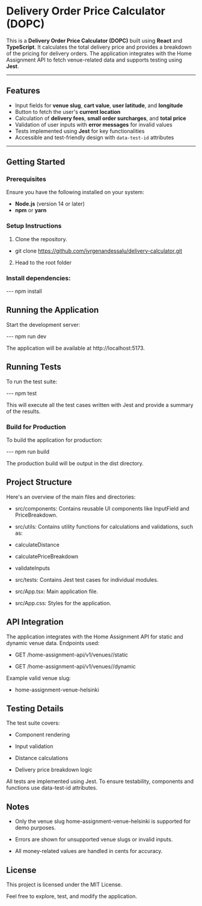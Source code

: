 # Delivery Order Price Calculator (DOPC)

This is a **Delivery Order Price Calculator (DOPC)** built using **React** and **TypeScript**. It calculates the total delivery price and provides a breakdown of the pricing for delivery orders. The application integrates with the Home Assignment API to fetch venue-related data and supports testing using **Jest**.

---

## Features

- Input fields for **venue slug**, **cart value**, **user latitude**, and **longitude**
- Button to fetch the user's **current location**
- Calculation of **delivery fees**, **small order surcharges**, and **total price**
- Validation of user inputs with **error messages** for invalid values
- Tests implemented using **Jest** for key functionalities
- Accessible and test-friendly design with `data-test-id` attributes

---

## Getting Started

### Prerequisites

Ensure you have the following installed on your system:

- **Node.js** (version 14 or later)
- **npm** or **yarn**

### Setup Instructions

1. Clone the repository.
- git clone https://github.com/jyrgenandessalu/delivery-calculator.git
2. Head to the root folder
  
### Install dependencies:

--- npm install

## Running the Application

Start the development server:

--- npm run dev

The application will be available at http://localhost:5173.

## Running Tests

To run the test suite:

--- npm test

This will execute all the test cases written with Jest and provide a summary of the results.

### Build for Production

To build the application for production:

--- npm run build

The production build will be output in the dist directory.

## Project Structure

Here's an overview of the main files and directories:

- src/components: Contains reusable UI components like InputField and PriceBreakdown.

- src/utils: Contains utility functions for calculations and validations, such as:

- calculateDistance

- calculatePriceBreakdown

- validateInputs

- src/tests: Contains Jest test cases for individual modules.

- src/App.tsx: Main application file.

- src/App.css: Styles for the application.

## API Integration

The application integrates with the Home Assignment API for static and dynamic venue data. Endpoints used:

- GET /home-assignment-api/v1/venues/<VENUE SLUG>/static

- GET /home-assignment-api/v1/venues/<VENUE SLUG>/dynamic

Example valid venue slug:

- home-assignment-venue-helsinki

## Testing Details

The test suite covers:

- Component rendering

- Input validation

- Distance calculations

- Delivery price breakdown logic

All tests are implemented using Jest. To ensure testability, components and functions use data-test-id attributes.

## Notes

- Only the venue slug home-assignment-venue-helsinki is supported for demo purposes.

- Errors are shown for unsupported venue slugs or invalid inputs.

- All money-related values are handled in cents for accuracy.

## License

This project is licensed under the MIT License.

Feel free to explore, test, and modify the application.

